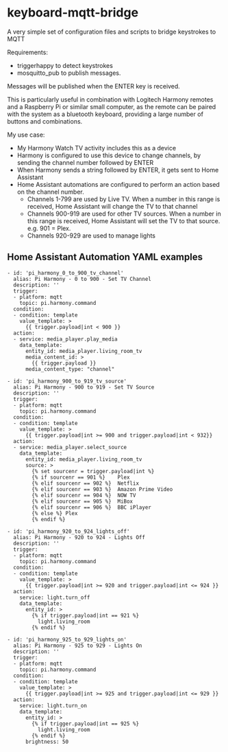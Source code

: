 # keyboard-mqtt-bridge
A very simple set of configuration files and scripts to bridge keystrokes to MQTT

Requirements:
- triggerhappy to detect keystrokes
- mosquitto_pub to publish messages.

Messages will be published when the ENTER key is received.

This is particularly useful in combination with Logitech Harmony remotes and a Raspberry Pi or similar small computer, as the remote can be paired with the system as a bluetooth keyboard, providing a large number of buttons and combinations.

My use case:
- My Harmony Watch TV activity includes this as a device
- Harmony is configured to use this device to change channels, by sending the channel number followed by ENTER
- When Harmony sends a string followed by ENTER, it gets sent to Home Assistant
- Home Assistant automations are configured to perform an action based on the channel number.
  - Channels 1-799 are used by Live TV. When a number in this range is received, Home Assistant will change the TV to that channel
  - Channels 900-919 are used for other TV sources. When a number in this range is received, Home Assistant will set the TV to that source. e.g. 901 = Plex.
  - Channels 920-929 are used to manage lights

## Home Assistant Automation YAML examples

```
- id: 'pi_harmony_0_to_900_tv_channel'
  alias: Pi Harmony - 0 to 900 - Set TV Channel
  description: ''
  trigger:
  - platform: mqtt
    topic: pi.harmony.command
  condition:
  - condition: template
    value_template: >
      {{ trigger.payload|int < 900 }}
  action:
  - service: media_player.play_media
    data_template:
      entity_id: media_player.living_room_tv
      media_content_id: >
        {{ trigger.payload }}
      media_content_type: "channel"

- id: 'pi_harmony_900_to_919_tv_source'
  alias: Pi Harmony - 900 to 919 - Set TV Source
  description: ''
  trigger:
  - platform: mqtt
    topic: pi.harmony.command
  condition:
  - condition: template
    value_template: >
      {{ trigger.payload|int >= 900 and trigger.payload|int < 932}}
  action:
  - service: media_player.select_source
    data_template:
      entity_id: media_player.living_room_tv
      source: >
        {% set sourcenr = trigger.payload|int %}
        {% if sourcenr == 901 %}    Plex
        {% elif sourcenr == 902 %}  Netflix
        {% elif sourcenr == 903 %}  Amazon Prime Video
        {% elif sourcenr == 904 %}  NOW TV
        {% elif sourcenr == 905 %}  MiBox
        {% elif sourcenr == 906 %}  BBC iPlayer
        {% else %} Plex
        {% endif %}

- id: 'pi_harmony_920_to_924_lights_off'
  alias: Pi Harmony - 920 to 924 - Lights Off
  description: ''
  trigger:
  - platform: mqtt
    topic: pi.harmony.command
  condition:
  - condition: template
    value_template: >
      {{ trigger.payload|int >= 920 and trigger.payload|int <= 924 }}
  action:
    service: light.turn_off
    data_template:
      entity_id: >
        {% if trigger.payload|int == 921 %}
          light.living_room
        {% endif %}

- id: 'pi_harmony_925_to_929_lights_on'
  alias: Pi Harmony - 925 to 929 - Lights On
  description: ''
  trigger:
  - platform: mqtt
    topic: pi.harmony.command
  condition:
  - condition: template
    value_template: >
      {{ trigger.payload|int >= 925 and trigger.payload|int <= 929 }}
  action:
    service: light.turn_on
    data_template:
      entity_id: >
        {% if trigger.payload|int == 925 %}
          light.living_room
        {% endif %}
      brightness: 50
```